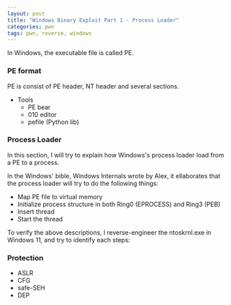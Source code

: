 ```yaml
---
layout: post
title: "Windows Binary Exploit Part 1 - Process Loader"
categories: pwn
tags: pwn, reverse, windows
---
```


In Windows, the executable file is called PE.

### PE format
PE is consist of PE header, NT header and several sections.

* Tools
  * PE bear
  * 010 editor
  * pefile (Python lib)

### Process Loader
In this section, I will try to explain how Windows's process loader load from a PE to a process.

In the Windows' bible, Windows Internals wrote by Alex, it ellaborates that the process loader will try to do the following things:
* Map PE file to virtual memory
* Initialize process structure in both Ring0 (EPROCESS) and Ring3 (PEB)
* Insert thread
* Start the thread

To verify the above descriptions, I reverse-engineer the ntoskrnl.exe in Windows 11, and try to identify each steps:

### Protection
* ASLR
* CFG
* safe-SEH
* DEP


